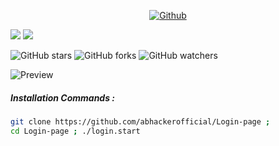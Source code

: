 <p align="center">
<a href="https://github.com/abhackerofficial">
<img title="Github" src="https://img.shields.io/badge/ABHacker-Official-brightgreen?style=for-the-badge&logo=github"></a>

<p align="left">
<a href="https://img.shields.io/badge/Login–page-v.2.5-red?style=for-the-badge">
<img src="https://img.shields.io/badge/Login–page-v.2.5-red?style=for-the-badge"></a>

<a href="https://img.shields.io/github/license/abhackerofficial/Login-page?color=blue&style=for-the-badge">
<img src="https://img.shields.io/github/license/abhackerofficial/Login-page?color=blue&style=for-the-badge"></a>

![GitHub stars](https://img.shields.io/github/stars/abhackerofficial/Login-page.svg?style=social)
![GitHub forks](https://img.shields.io/github/forks/abhackerofficial/Login-page.svg?style=social)
![GitHub watchers](https://img.shields.io/github/watchers/abhackerofficial/Login-page.svg?style=social)

![Preview](https://user-images.githubusercontent.com/63346676/99345736-f980e680-28b8-11eb-9d1d-b6a1b8c8336d.jpg)

##### Installation Commands :
```bash
git clone https://github.com/abhackerofficial/Login-page ;
cd Login-page ; ./login.start
```
